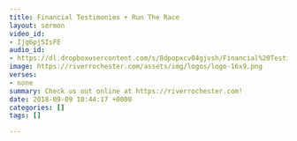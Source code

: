 ```yaml
---
title: Financial Testimonies + Run The Race
layout: sermon
video_id:
- Ijg6pjSIsFE
audio_id:
- https://dl.dropboxusercontent.com/s/8dpopxcv04gjvsh/Financial%20Testimonies%20%2B%20Run%20The%20Race.mp3?dl=0
image: https://riverrochester.com/assets/img/logos/logo-16x9.png
verses:
- none
summary: Check us out online at https://riverrochester.com!
date: 2018-09-09 10:44:17 +0000
categories: []
tags: []

---
```

